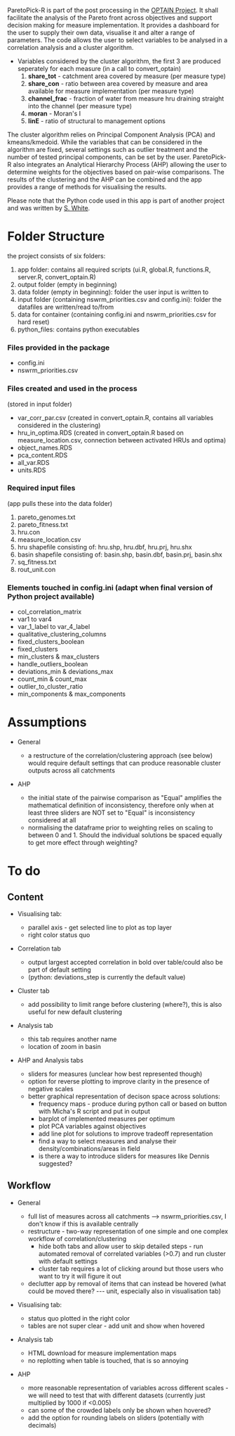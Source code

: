 ParetoPick-R is part of the post processing in the [OPTAIN Project](https://www.optain.eu/). It shall facilitate the analysis of the Pareto front across objectives and support decision making for measure implementation.
It provides a dashboard for the user to supply their own data, visualise it and alter a range of parameters. 
The code allows the user to select variables to be analysed in a correlation analysis and a cluster algorithm. 

* Variables considered by the cluster algorithm, the first 3 are produced seperately for each measure (in a call to convert_optain)
  1. **share_tot** - catchment area covered by measure (per measure type) 
  2. **share_con** - ratio between area covered by measure and area available for measure implementation (per measure type) 
  3. **channel_frac** - fraction of water from measure hru draining straight into the channel (per measure type) 
  4. **moran** - Moran's I 
  5. **linE** - ratio of structural to management options 


The cluster algorithm relies on Principal Component Analysis (PCA) and kmeans/kmedoid. While the variables that can be considered in 
the algorithm are fixed, several settings such as outlier treatment and the number of tested principal components, can be set by the user. 
ParetoPick-R also integrates an Analytical Hierarchy Process (AHP) allowing the user to determine weights for the objectives based on pair-wise comparisons. The results of the clustering and the AHP can be combined and the app provides a range of methods for visualising the results.

Please note that the Python code used in this app is part of another project and was written by [S. White](https://github.com/SydneyEWhite).

# Folder Structure
the project consists of six folders:
1. app folder: contains all required scripts (ui.R, global.R, functions.R, server.R, convert_optain.R)
2. output folder (empty in beginning)
3. data folder (empty in beginning): folder the user input is written to
4. input folder (containing nswrm_priorities.csv and config.ini): folder the datafiles are written/read to/from 
5. data for container (containing config.ini and nswrm_priorities.csv for hard reset)
6. python_files: contains python executables 

### Files provided in the package
* config.ini 
* nswrm_priorities.csv 

### Files created and used in the process
(stored in input folder)
* var_corr_par.csv (created in convert_optain.R, contains all variables considered in the clustering)
* hru_in_optima.RDS (created in convert_optain.R based on measure_location.csv, connection between activated HRUs and optima)
* object_names.RDS
* pca_content.RDS
* all_var.RDS
* units.RDS

### Required input files 
(app pulls these into the data folder)
1. pareto_genomes.txt
2. pareto_fitness.txt
3. hru.con
4. measure_location.csv
5. hru shapefile consisting of: hru.shp, hru.dbf, hru.prj, hru.shx
6. basin shapefile consisting of: basin.shp, basin.dbf, basin.prj, basin.shx
7. sq_fitness.txt
8. rout_unit.con

### Elements touched in config.ini (adapt when final version of Python project available)
* col_correlation_matrix
* var1 to var4
* var_1_label to var_4_label
* qualitative_clustering_columns
* fixed_clusters_boolean
* fixed_clusters
* min_clusters & max_clusters
* handle_outliers_boolean
* deviations_min & deviations_max
* count_min & count_max
* outlier_to_cluster_ratio
* min_components & max_components

# Assumptions
* General
  * a restructure of the correlation/clustering approach (see below) would require default settings that can produce reasonable cluster outputs across all catchments

* AHP
  * the initial state of the pairwise comparison as "Equal" amplifies the mathematical definition of inconsistency, therefore only when at least three sliders are NOT set to "Equal" is inconsistency considered at all
  * normalising the dataframe prior to weighting relies on scaling to between 0 and 1. Should the individual solutions be spaced equally to get more effect through weighting?

# To do
## Content
* Visualising tab:
  * parallel axis - get selected line to plot as top layer
  * right color status quo

* Correlation tab
  * output largest accepted correlation in bold over table/could also be part of default setting
  * (python: deviations_step is currently the default value) 

* Cluster tab
  * add possibility to limit range before clustering (where?), this is also useful for new default clustering

* Analysis tab
  * this tab requires another name
  * location of zoom in basin

* AHP and Analysis tabs
  * sliders for measures (unclear how best represented though)
  * option for reverse plotting to improve clarity in the presence of negative scales
  * better graphical representation of decison space across solutions:
    * frequency maps - produce during python call or based on button with Micha's R script and put in output
    * barplot of implemented measures per optimum
    * plot PCA variables against objectives
    * add line plot for solutions to improve tradeoff representation
    * find a way to select measures and analyse their density/combinations/areas in field
    * is there a way to introduce sliders for measures like Dennis suggested?


## Workflow
* General
  * full list of measures across all catchments --> nswrm_priorities.csv, I don't know if this is available centrally
  * restructure - two-way representation of one simple and one complex workflow of correlation/clustering
    * hide both tabs and allow user to skip detailed steps - run automated removal of correlated variables (>0.7) and run cluster with default settings
    * cluster tab requires a lot of clicking around but those users who want to try it will figure it out
  * declutter app by removal of items that can instead be hovered (what could be moved there? --- unit, especially also in visualisation tab)


* Visualising tab:
  * status quo plotted in the right color
  * tables are not super clear - add unit and show when hovered

* Analysis tab
  * HTML download for measure implementation maps
  * no replotting when table is touched, that is so annoying

* AHP
  * more reasonable representation of variables across different scales - we will need to test that with different datasets (currently just multiplied by 1000 if <0.005)
  * can some of the crowded labels only be shown when hovered?
  * add the option for rounding labels on sliders (potentially with decimals)